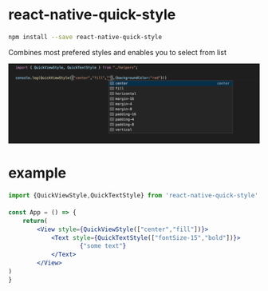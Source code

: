 # react-native-quick-style

```bash
npm install --save react-native-quick-style
```

Combines most prefered styles and enables you to select from list

![image](https://github.com/kalkan-yunus/react-native-quick-style/blob/main/example.png?raw=true)


# example
```jsx
import {QuickViewStyle,QuickTextStyle} from 'react-native-quick-style';

const App = () => {
    return(
        <View style={QuickViewStyle(["center","fill"])}>
            <Text style={QuickTextStyle(["fontSize-15","bold"])}>
                    {"some text"}
            </Text>
        </View>
)
}
```